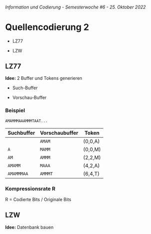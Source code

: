 ###### Information und Codierung - Semesterwoche #6 - 25. Oktober 2022

# Quellencodierung 2

- LZ77

- LZW

## LZ77

**Idee:** 2 Buffer und Tokens generieren

- Such-Buffer

- Vorschau-Buffer

### Beispiel

`AMAMMMAAAMMMTAAT...`

|Suchbuffer|Vorschaubuffer|Token|
|-|-|-|
||`AMAM`|(0,0,A)|
|`A`|`MAMM`|(0,0,M)|
|`AM`|`AMMM`|(2,2,M)|
|`AMAMM`|`MAAA`|(4,2,A)|
|`AMAMMMAA`|`AMMMT`|(6,4,T)|

### Kompressionsrate R

R = Codierte Bits / Originale Bits

## LZW

**Idee:** Datenbank bauen

